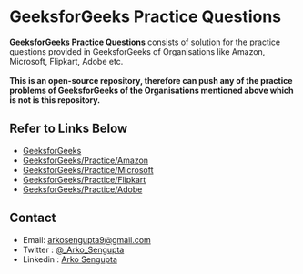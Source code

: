 # GeeksforGeeks Practice Questions
**GeeksforGeeks Practice Questions** consists of solution for the practice questions provided in GeeksforGeeks of Organisations like Amazon, Microsoft, Flipkart, Adobe etc.
<br><br>
**This is an open-source repository, therefore can push any of the practice problems of GeeksforGeeks of the Organisations mentioned above which is not is this repository.** 

## Refer to Links Below
* [GeeksforGeeks](https://www.geeksforgeeks.org/)
* [GeeksforGeeks/Practice/Amazon](https://practice.geeksforgeeks.org/explore?page=2&company[]=Amazon&company[]=Microsoft&company[]=Flipkart&company[]=Adobe&sortBy=submissions)
* [GeeksforGeeks/Practice/Microsoft](https://practice.geeksforgeeks.org/explore?page=2&company[]=Amazon&company[]=Microsoft&company[]=Flipkart&company[]=Adobe&sortBy=submissions)
* [GeeksforGeeks/Practice/Flipkart](https://practice.geeksforgeeks.org/explore?page=2&company[]=Amazon&company[]=Microsoft&company[]=Flipkart&company[]=Adobe&sortBy=submissions)
* [GeeksforGeeks/Practice/Adobe](https://practice.geeksforgeeks.org/explore?page=2&company[]=Amazon&company[]=Microsoft&company[]=Flipkart&company[]=Adobe&sortBy=submissions)

## Contact
* Email: arkosengupta9@gmail.com
* Twitter : [@_Arko_Sengupta](https://twitter.com/_Arko_Sengupta_)
* Linkedin : [Arko Sengupta](https://www.linkedin.com/in/arko-sengupta/)
